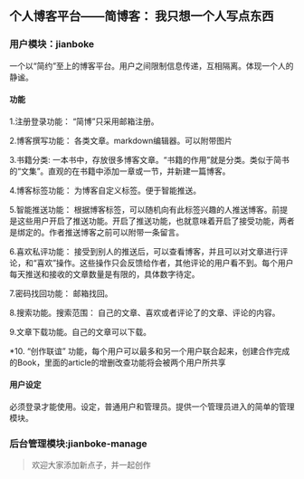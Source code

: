 ## 个人博客平台——简博客： 我只想一个人写点东西

### 用户模块：jianboke

一个以“简约”至上的博客平台。用户之间限制信息传递，互相隔离。体现一个人的静谧。

#### 功能

1.注册登录功能： “简博”只采用邮箱注册。

2.博客撰写功能： 各类文章。markdown编辑器。可以附带图片

3.书籍分类: 一本书中，存放很多博客文章。“书籍的作用”就是分类。类似于简书的“文集”。直观的在书籍中添加一章或一节，并新建一篇博客。

4.博客标签功能： 为博客自定义标签。便于智能推送。

5.智能推送功能： 根据博客标签，可以随机向有此标签兴趣的人推送博客。前提是这些用户开启了推送功能。开启了推送功能，也就意味着开启了接受功能，两者是绑定的。作者推送博客之前可以附带一条留言。

6.喜欢私评功能： 接受到别人的推送后，可以查看博客，并且可以对文章进行评论，和“喜欢”操作。这些操作只会反馈给作者，其他评论的用户看不到。每个用户每天推送和接收的文章数量是有限的，具体数字待定。

7.密码找回功能： 邮箱找回。

8.搜索功能。搜索范围： 自己的文章、喜欢或者评论了的文章、评论的内容。

9.文章下载功能。自己的文章可以下载。

*10. “创作联谊” 功能，每个用户可以最多和另一个用户联合起来，创建合作完成的Book，里面的article的增删改查功能将会被两个用户所共享

#### 用户设定
必须登录才能使用。设定，普通用户和管理员。提供一个管理员进入的简单的管理模块。

### 后台管理模块:jianboke-manage


> 欢迎大家添加新点子，并一起创作
